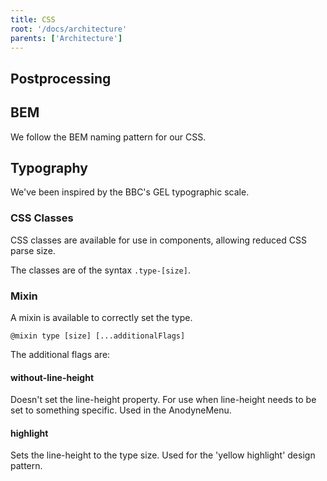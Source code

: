 ```yaml
---
title: CSS
root: '/docs/architecture'
parents: ['Architecture']
---
```


## Postprocessing

## BEM
We follow the BEM naming pattern for our CSS.

## Typography

We've been inspired by the BBC's GEL typographic scale.

### CSS Classes
CSS classes are available for use in components, allowing reduced CSS parse size.
  
The classes are of the syntax `.type-[size]`.

### Mixin
A mixin is available to correctly set the type.

`@mixin type [size] [...additionalFlags]`

The additional flags are:

#### without-line-height
Doesn't set the line-height property. For use when line-height needs to be set to something specific. Used in the AnodyneMenu.

#### highlight
Sets the line-height to the type size. Used for the 'yellow highlight' design pattern.
